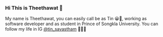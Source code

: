 ### Hi This is Theethawat 👋
My name is Theethawat, you can easily call be as Tin 😀🐳, working as software developer and as student in Prince of Songkla University. 
You can follow my life in IG [@tin_savastham](https://instagram.com/tin_savastham) 🎈🎉🎊 



<!--
**theethawat/theethawat** is a ✨ _special_ ✨ repository because its `README.md` (this file) appears on your GitHub profile.

Here are some ideas to get you started:

- 🔭 I’m currently working on ...
- 🌱 I’m currently learning ...
- 👯 I’m looking to collaborate on ...
- 🤔 I’m looking for help with ...
- 💬 Ask me about ...
- 📫 How to reach me: ...
- 😄 Pronouns: ...
- ⚡ Fun fact: ...
- <World understand={Diversity🌈} fullfilled={Love💕}/> ` is better than  `{this.world.today 🌎}
-->
